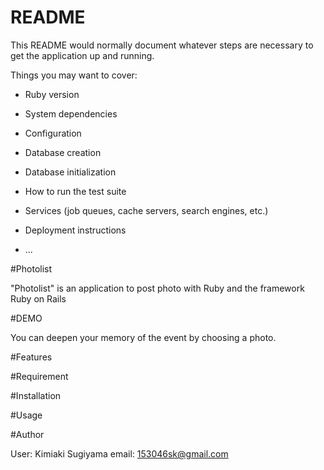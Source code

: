 # README

This README would normally document whatever steps are necessary to get the
application up and running.

Things you may want to cover:

* Ruby version

* System dependencies

* Configuration

* Database creation

* Database initialization

* How to run the test suite

* Services (job queues, cache servers, search engines, etc.)

* Deployment instructions

* ...

#Photolist

"Photolist" is an application to post photo with Ruby and the framework Ruby on Rails

#DEMO

You can deepen your memory of the event by choosing a photo.

#Features



#Requirement


#Installation

#Usage

#Author

User: Kimiaki Sugiyama
email: 153046sk@gmail.com
